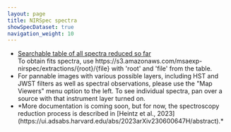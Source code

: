 ```yaml
---
layout: page
title: NIRSpec spectra
showSpecDataset: true
navigation_weight: 10
---
```


<ul>
    <li><a href="https://s3.amazonaws.com/msaexp-nirspec/extractions/nirspec_graded.html">Searchable table of all spectra reduced so far</a></li>
    To obtain fits spectra, use https://s3.amazonaws.com/msaexp-nirspec/extractions/{root}/{file} with 'root' and 'file' from the table.
    <li>For pannable images with various possible layers, including HST and JWST filters as well as spectral observations, please use the "Map Viewers" menu option to the left. To see individual spectra, pan over a source with that instrument layer turned on.</li>
    <li>*More documentation is coming soon, but for now, the spectroscopy reduction process is described in [Heintz et al., 2023](https://ui.adsabs.harvard.edu/abs/2023arXiv230600647H/abstract).*</li>
</ul>

